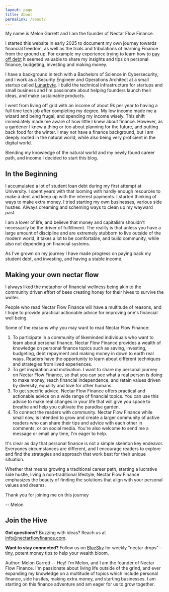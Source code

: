 ```yaml
---
layout: page
title: About
permalink: /about/
---
```


My name is Melon Garrett and I am the founder of Nectar Flow Finance. 

<!-- Eventually put some credentials here, like places I'm featured and links to a press page -->

I started this website in early 2025 to document my own journey towards financial freedom, as well as the trials and tribulations of learning Finance from the ground up. For example my experience trying to learn how to [pay off debt](https://nectarflowfinance.com/debt%20management/2025/03/26/debt-payoff-strategies.html) It seemed valuable to share my insights and tips on personal finance, budgeting, investing and making money. 

I have a background in tech with a Bachelors of Science in Cybersecurity, and I work as a Security Engineer and Operations Architect at a small startup called [Lunarbyte](lunarbyte.io). I build the technical infrastructure for startups and small business and I'm passionate about helping founders launch their ideas, and make sustainable products.

I went from living off grid with an income of about 9k per year to having a full time tech job after completing my degree. My low income made me a wizard and being frugal, and spending my income wisely. This shift immediately made me aware of how little I knew about finance. However, as a gardener I knew a thing or too about planning for the future, and putting back food for the winter. I may not have a finance background, but I am deeply rooted in the natural world, while also being very proficient in the digital world. 

Blending my knowledge of the natural world and my newly found career path, and income I decided to start this blog.

## In the Beginning

I accumulated a lot of student loan debt during my first attempt at University. I spent years with that looming with hardly enough resources to make a dent and keep up with the interest payments. I started thinking of ways to make extra money. I tried starting my own businesses, various side hustles. Always dreaming and scheming ways to clean up my wayward past. 

I am a lover of life, and believe that money and capitalism shouldn't necessarily be the driver of fulfillment. The reality is that unless you have a large amount of discipline and are extremely stubborn to live outside of the modern world, it takes a lot to be comfortable, and build community, while also not depending on financial systems. 

As I've grown on my journey I have made progress on paying back my student debt, and investing, and having a stable income. 

## Making your own nectar flow

I always liked the metaphor of financial wellness being akin to the community driven effort of bees creating honey for their hives to survive the winter.

People who read Nectar Flow Finance will have a multitude of reasons, and I hope to provide practical actionable advice for improving one's financial well being.

Some of the reasons why you may want to read Nectar Flow Finance:

1. To participate in a community of likeminded individuals who want to learn about personal finance. Nectar Flow Finance provides a wealth of knowledge on personal finance topics such as saving, investing, budgeting, debt repayment and making money in down to earth real ways. Readers have the opportunity to learn about different techniques and strategies from lived experiences.
2. To get inspiration and motivation. I want to share my personal journey on Nectar Flow Finance, so that you can see what a real person is doing to make money, reach financial independence, and retain values driven by diversity, equality and love for other humans.
3. To get specific advice. Nectar Flow Finance offers practical and actionable advice on a wide range of financial topics. You can use this advice to make real changes in your life that will give you space to breathe and help you cultivate the paradise garden.
4. To connect the readers with community. Nectar Flow Finance while small now, is intended to grow and create a larger community of active readers who can share their tips and advice with each other in comments, or on social media. You're also welcome to send me a message or email any time, I'm eager to help.

It's clear as day that personal finance is not a simple skeleton key endeavor. Everyones circumstances are different, and I encourage readers to explore and find the strategies and approach that work best for their unique situation.

Whether that means growing a traditional career path, starting a lucrative side hustle, living a non-traditional lifestyle, Nectar Flow Finance emphasizes the beauty of finding the solutions that align with your personal values and dreams.

Thank you for joining me on this journey

-- Melon

## Join the Hive

**Got questions?** Buzzing with ideas? Reach us at [info@nectarflowfinance.com](mailto:info@nectarflowfinance.com).

**Want to stay connected?** Follow us on [BlueSky](nectarflowfinance.bsky.app) for weekly "nectar drops"—tiny, potent money tips to help your wealth bloom.

<!-- Plug a free E-book (Email capture) Discover the ultimate guide to make extra money from side hustles to small business ideas -->

Author: Melon Garrett -- Hey! I'm Melon, and I am the founder of Nectar Flow Finance. I'm passionate about living life outside of the grind, and ever expanding my knowledge on a multitude of topics which include personal finance, side hustles, making extra money, and starting businesses. I am starting on this finance adventure and am eager for us to grow together.

